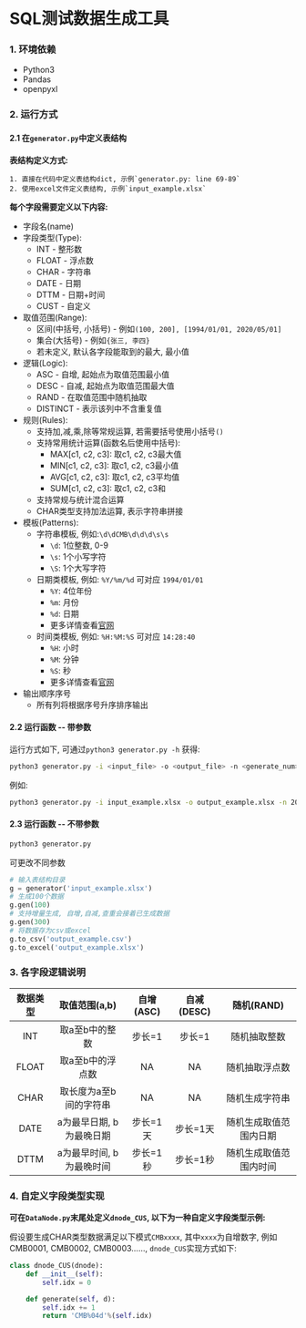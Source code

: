 # SQL测试数据生成工具

### 1. 环境依赖

+ Python3
+ Pandas
+ openpyxl

### 2. 运行方式

#### 2.1 在`generator.py`中定义表结构

**表结构定义方式:**

 	1. 直接在代码中定义表结构dict, 示例`generator.py: line 69-89` 
 	2. 使用excel文件定义表结构, 示例`input_example.xlsx`

**每个字段需要定义以下内容:**

+ 字段名(name)
+ 字段类型(Type):
  + INT - 整形数
  + FLOAT - 浮点数
  + CHAR - 字符串
  + DATE - 日期
  + DTTM - 日期+时间
  + CUST - 自定义
+ 取值范围(Range):
  + 区间(中括号, 小括号) - 例如`(100, 200], [1994/01/01, 2020/05/01]`
  + 集合(大括号) - 例如`{张三, 李四}`
  + 若未定义, 默认各字段能取到的最大, 最小值
+ 逻辑(Logic):
  + ASC - 自增, 起始点为取值范围最小值
  + DESC - 自减, 起始点为取值范围最大值
  + RAND - 在取值范围中随机抽取
  + DISTINCT - 表示该列中不含重复值
+ 规则(Rules):
  + 支持加,减,乘,除等常规运算, 若需要括号使用小括号`()`
  + 支持常用统计运算(函数名后使用中括号):
    + MAX[c1, c2, c3]: 取c1, c2, c3最大值
    + MIN[c1, c2, c3]: 取c1, c2, c3最小值
    + AVG[c1, c2, c3]: 取c1, c2, c3平均值
    + SUM[c1, c2, c3]: 取c1, c2, c3和
  + 支持常规与统计混合运算
  + CHAR类型支持加法运算, 表示字符串拼接
+ 模板(Patterns):
  + 字符串模板, 例如:`\d\dCMB\d\d\d\s\s `
    + `\d`: 1位整数, 0-9
    + `\s`: 1个小写字符
    + `\S`: 1个大写字符
  + 日期类模板, 例如: `%Y/%m/%d` 可对应 `1994/01/01`
    + `%Y`: 4位年份
    + `%m`: 月份
    + `%d`: 日期
    + 更多详情查看[官网](https://docs.python.org/3.6/library/datetime.html#strftime-and-strptime-behavior)
  + 时间类模板, 例如: `%H:%M:%S` 可对应 `14:28:40`
    + `%H`: 小时
    + `%M`: 分钟
    + `%S`: 秒
    + 更多详情查看[官网](https://docs.python.org/3.6/library/datetime.html#strftime-and-strptime-behavior)
+ 输出顺序序号
  + 所有列将根据序号升序排序输出

#### 2.2 运行函数 -- 带参数

运行方式如下, 可通过`python3 generator.py -h` 获得:

```bash
python3 generator.py -i <input_file> -o <output_file> -n <generate_num>
```

例如:

```bash
python3 generator.py -i input_example.xlsx -o output_example.xlsx -n 200
```



#### 2.3 运行函数 -- 不带参数

```bash
python3 generator.py
```

可更改不同参数

```python
# 输入表结构目录
g = generator('input_example.xlsx')
# 生成100个数据
g.gen(100)
# 支持增量生成, 自增,自减,查重会接着已生成数据
g.gen(300)
# 将数据存为csv或excel
g.to_csv('output_example.csv')
g.to_excel('output_example.xlsx')
```



### 3. 各字段逻辑说明

| 数据类型 |      取值范围(a,b)       | 自增(ASC) | 自减(DESC) |       随机(RAND)       |
| :------: | :----------------------: | :-------: | :--------: | :--------------------: |
|   INT    |      取a至b中的整数      |  步长=1   |   步长=1   |      随机抽取整数      |
|  FLOAT   |     取a至b中的浮点数     |    NA     |     NA     |     随机抽取浮点数     |
|   CHAR   |  取长度为a至b间的字符串  |    NA     |     NA     |     随机生成字符串     |
|   DATE   | a为最早日期, b为最晚日期 | 步长=1天  |  步长=1天  | 随机生成取值范围内日期 |
|   DTTM   | a为最早时间, b为最晚时间 | 步长=1秒  |  步长=1秒  | 随机生成取值范围内时间 |

 

### 4. 自定义字段类型实现

**可在`DataNode.py`末尾处定义`dnode_CUS`, 以下为一种自定义字段类型示例:**

假设要生成CHAR类型数据满足以下模式`CMBxxxx`, 其中`xxxx`为自增数字, 例如CMB0001, CMB0002, CMB0003……, `dnode_CUS`实现方式如下:

```python
class dnode_CUS(dnode):
    def __init__(self):
        self.idx = 0

    def generate(self, d):
        self.idx += 1
        return 'CMB%04d'%(self.idx)
```

